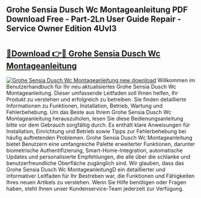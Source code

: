 ## Grohe Sensia Dusch Wc Montageanleitung PDF Download Free - Part-2Ln User Guide Repair - Service Owner Edition 4UvI3

# <h2><a href="http://df6j5w.blite.top/?on=Grohe+Sensia+Dusch+Wc+Montageanleitung">🔗Download 👉🔴 Grohe Sensia Dusch Wc Montageanleitung</a></h2>

[![Grohe Sensia Dusch Wc Montageanleitung new download](https://i.imgur.com/lujVjoI.png)](http://df6j5w.blite.top/?on=Grohe+Sensia+Dusch+Wc+Montageanleitung)
Willkommen im Benutzerhandbuch für Ihr neu aktualisiertes Grohe Sensia Dusch Wc Montageanleitung. Dieser umfassende Leitfaden soll Ihnen helfen, Ihr Produkt zu verstehen und erfolgreich zu betreiben. Sie finden detaillierte Informationen zu Funktionen, Installation, Betrieb, Wartung und Fehlerbehebung. Um das Beste aus Ihrem Grohe Sensia Dusch Wc Montageanleitung herauszuholen, lesen Sie diese Bedienungsanleitung bitte vor dem Gebrauch sorgfältig durch. Es enthält klare Anweisungen für Installation, Einrichtung und Betrieb sowie Tipps zur Fehlerbehebung bei häufig auftretenden Problemen. Grohe Sensia Dusch Wc Montageanleitung bietet Benutzern eine umfangreiche Palette erweiterter Funktionen, darunter biometrische Authentifizierung, Smart-Home-Integration, automatische Updates und personalisierte Empfehlungen, die alle über die schlanke und benutzerfreundliche Oberfläche zugänglich sind. Wir glauben, dass das Grohe Sensia Dusch Wc MontageanleitungD ein detaillierter und informativer Leitfaden für Ihr Bestreben war, die Funktionen und Fähigkeiten Ihres neuen Artikels zu verstehen. Wenn Sie Hilfe benötigen oder Fragen haben, steht Ihnen unser Kundenservice-Team jederzeit zur Verfügung.
